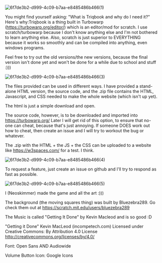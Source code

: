 ![6f7de3b2-d999-4c09-b7aa-e8485486b466(1)](https://github.com/Neoskimmer/Triqbook/assets/152151849/fe1c2cd3-3fc5-4dce-92e5-3b84a5101d42)

You might find yourself asking: "What is Triqbook and why do I need it?" Here's why:Triqbook is a thing built in Turbowarp (https://turbowarp.org/editor/) which is an editor/mod for scratch. I use scratch/turbowarp because I don't know anything else and I'm not bothered to learn anything else.
Also, scratch is just superior to EVERYTHING because it works so smoothly and can be compiled into anything, even windows programs.

Feel free to try out the old versions/the new versions, because the final version isn't done yet and won't be done for a while due to school and stuff :)))

![6f7de3b2-d999-4c09-b7aa-e8485486b466(3)](https://github.com/Neoskimmer/Triqbook/assets/152151849/4caa00da-d3f1-47b1-8e45-0eba6b824909)

The files provided can be used in different ways. I have provided a stand-alone HTML version, the source code, and the .zip file contains the HTML, Javascript, and CSS needed to make the whole website (which isn't up yet).

The html is just a simple download and open.

The source code, however, is to be downloaded and imported into https://turbowarp.org/
Later I will get rid of this option, to ensure that no-one can cheat, because that's just annoying. If someone DOES work out how to cheat, then create an issue and I will try to workout the bug or whatever. 

The .zip with the HTML + the JS + the CSS can be uploaded to a website like https://w3spaces.com/ for a test. I think.

![6f7de3b2-d999-4c09-b7aa-e8485486b466(4)](https://github.com/Neoskimmer/Triqbook/assets/152151849/6e249204-56d7-4e0c-bf50-047e51b52342)

To request a feature, just create an issue on github and I'll try to respond as fast as possible.

![6f7de3b2-d999-4c09-b7aa-e8485486b466(5)](https://github.com/Neoskimmer/Triqbook/assets/152151849/2915b062-4fc1-4950-ad5d-938cd52df82f)

I (Neoskimmer) made the game and all the art :)))

The background (the moving squares thing) was built by Bluezebra289. Go check them out at https://scratch.mit.edu/users/bluezebra289

The Music is called "Getting It Done" by Kevin Macleod and is so good :D

"Getting it Done" Kevin MacLeod (incompetech.com)
Licensed under Creative Commons: By Attribution 4.0 License
http://creativecommons.org/licenses/by/4.0/

Font: Open Sans AND Audiowide

Volume Button Icon: Google Icons
